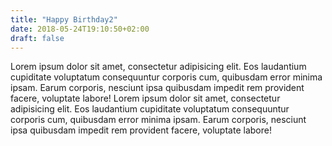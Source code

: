 ```yaml
---
title: "Happy Birthday2"
date: 2018-05-24T19:10:50+02:00
draft: false
---
```

Lorem ipsum dolor sit amet, consectetur adipisicing elit. Eos laudantium cupiditate voluptatum consequuntur corporis cum, quibusdam error minima ipsam. Earum corporis, nesciunt ipsa quibusdam impedit rem provident facere, voluptate labore! Lorem ipsum dolor sit amet, consectetur adipisicing elit. Eos laudantium cupiditate voluptatum consequuntur corporis cum, quibusdam error minima ipsam. Earum corporis, nesciunt ipsa quibusdam impedit rem provident facere, voluptate labore!
